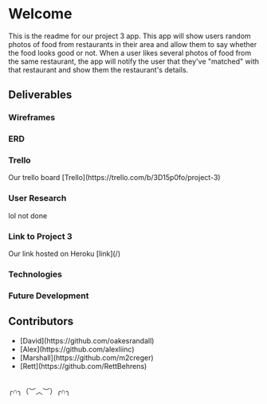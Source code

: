 # Welcome

This is the readme for our project 3 app.  This app will show users random photos of food from restaurants in their area and allow them to say whether the food looks good or not.  When a user likes several photos of food from the same restaurant, the app will notify the user that they've "matched" with that restaurant and show them the restaurant's details.

## Deliverables

### Wireframes

### ERD

### Trello
<p> Our trello board [Trello](https://trello.com/b/3D15p0fo/project-3)</p>

### User Research
lol not done

### Link to Project 3
<p> Our link hosted on Heroku [link](/)</p>

### Technologies

### Future Development


## Contributors
<ul>
  <li>[David](https://github.com/oakesrandall)</li>
  <li>[Alex](https://github.com/alexliinc)</li>
  <li>[Marshall](https://github.com/m2creger)</li>
  <li>[Rett](https://github.com/RettBehrens)</li>
</ul>

<br>
╭∩╮（︶︿︶）╭∩╮
</br>
